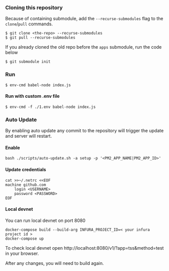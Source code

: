 ### Cloning this repository
Because of containing submodule, add the `--recurse-submodules` flag to the `clone`/`pull` commands.

    $ git clone <the-repo> --recurse-submodules
    $ git pull --recurse-submodules
If you already cloned the old repo before the `apps` submodule, run the code below

    $ git submodule init 
### Run
    $ env-cmd babel-node index.js
    
#### Run with custom .env file

    $ env-cmd -f ./1.env babel-node index.js
    
### Auto Update
By enabling auto update any commit to the repository will trigger the update and server will restart.
#### Enable
    bash ./scripts/auto-update.sh -a setup -p '<PM2_APP_NAME|PM2_APP_ID>'
#### Update credentials

    cat >>~/.netrc <<EOF
    machine github.com
        login <USERNAME>
        password <PASSWORD>
    EOF

#### Local devnet
You can run local devnet on port 8080

    docker-compose build --build-arg INFURA_PROJECT_ID=< your infura project id >
    docker-compose up

To check local devnet open http://localhost:8080/v1/?app=tss&method=test in your browser.

After any changes, you will need to build again.

##